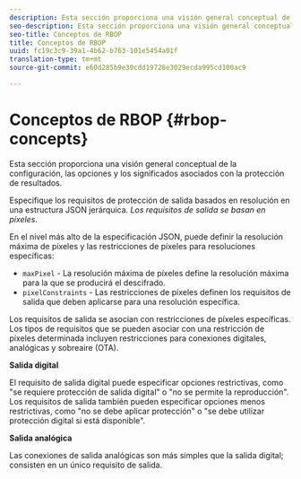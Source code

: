 ```yaml
---
description: Esta sección proporciona una visión general conceptual de la configuración, las opciones y los significados asociados con la protección de resultados.
seo-description: Esta sección proporciona una visión general conceptual de la configuración, las opciones y los significados asociados con la protección de resultados.
seo-title: Conceptos de RBOP
title: Conceptos de RBOP
uuid: fc19c3c9-39a1-4b62-b763-101e5454a01f
translation-type: tm+mt
source-git-commit: e60d285b9e30cdd19728e3029ecda995cd100ac9

---
```



# Conceptos de RBOP {#rbop-concepts}

Esta sección proporciona una visión general conceptual de la configuración, las opciones y los significados asociados con la protección de resultados.

Especifique los requisitos de protección de salida basados en resolución en una estructura JSON jerárquica. *Los requisitos de salida se basan en píxeles.*

En el nivel más alto de la especificación JSON, puede definir la resolución máxima de píxeles y las restricciones de píxeles para resoluciones específicas:

* `maxPixel` - La resolución máxima de píxeles define la resolución máxima para la que se producirá el descifrado.
* `pixelConstraints` - Las restricciones de píxeles definen los requisitos de salida que deben aplicarse para una resolución específica.

Los requisitos de salida se asocian con restricciones de píxeles específicas. Los tipos de requisitos que se pueden asociar con una restricción de píxeles determinada incluyen restricciones para conexiones digitales, analógicas y sobreaire (OTA).

**Salida digital**

El requisito de salida digital puede especificar opciones restrictivas, como &quot;se requiere protección de salida digital&quot; o &quot;no se permite la reproducción&quot;. Los requisitos de salida también pueden especificar opciones menos restrictivas, como &quot;no se debe aplicar protección&quot; o &quot;se debe utilizar protección digital si está disponible&quot;.

**Salida analógica**

Las conexiones de salida analógicas son más simples que la salida digital; consisten en un único requisito de salida.
